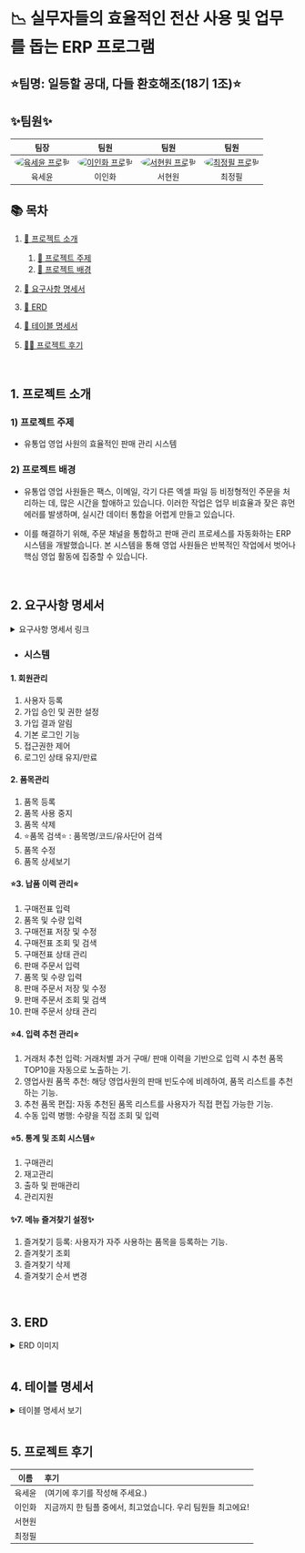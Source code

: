 # 📉 실무자들의 효율적인 전산 사용 및 업무를 돕는 ERP 프로그램
## ⭐팀명: 일등할 공대, 다들 환호해조(18기 1조)⭐

## ✨팀원✨
<table style="width:100%;">
  <thead>
    <tr align="center">
      <th>팀장</th>
      <th>팀원</th>
      <th>팀원</th>
      <th>팀원</th>
    </tr>
  </thead>
  <tbody>
    <tr align="center">
      <td>
        <a href="https://github.com/KorSwib" target="_blank">
          <img src="https://avatars.githubusercontent.com/KorSwib" width="100px" alt="육세윤 프로필" style="border-radius:50%"/>
        </a>
      </td>
      <td>
        <a href="https://github.com/Inhwa1003" target="_blank">
          <img src="https://avatars.githubusercontent.com/Inhwa1003" width="100px" alt="이인화 프로필" style="border-radius:50%"/>
        </a>
      </td>
      <td>
        <a href="https://github.com/viroovr" target="_blank">
          <img src="https://avatars.githubusercontent.com/viroovr" width="100px" alt="서현원 프로필" style="border-radius:50%"/>
        </a>
      </td>
      <td>
        <a href="https://github.com/wjdvlf5456" target="_blank">
          <img src="https://avatars.githubusercontent.com/wjdvlf5456" width="100px" alt="최정필 프로필" style="border-radius:50%"/>
        </a>
      </td>
    </tr>
    <tr align="center">
      <td>육세윤</td>
      <td>이인화</td>
      <td>서현원</td>
      <td>최정필</td>
    </tr>

  </tbody>
</table>


## 📚 목차
1. [📂 프로젝트 소개](#intro)
   1) [🎯 프로젝트 주제](#topic)
   2) [📱 프로젝트 배경](#background)
    
2. [📝 요구사항 명세서](#requirements)
   
4. [🔗 ERD](#erd-link)
   
6. [📄 테이블 명세서](#table_specifications)
   
8. [👨‍💻 프로젝트 후기](#retrospective)


<br>


## <a id="intro"></a>1. 프로젝트 소개
### <a id="topic"></a> 1) 프로젝트 주제
- 유통업 영업 사원의 효율적인 판매 관리 시스템
### <a id="background"></a> 2) 프로젝트 배경
-  유통업 영업 사원들은 팩스, 이메일, 각기 다른 엑셀 파일 등 비정형적인 주문을 처리하는 데, 많은 시간을 할애하고 있습니다. 이러한 작업은 업무 비효율과 잦은 휴먼 에러를 발생하며, 실시간 데이터 통합을 어렵게 만들고 있습니다.
  
-  이를 해결하기 위해, 주문 채널을 통합하고 판매 관리 프로세스를 자동화하는 ERP 시스템을 개발했습니다. 본 시스템을 통해 영업 사원들은 반복적인 작업에서 벗어나 핵심 영업 활동에 집중할 수 있습니다.


<br>


## <a id="requirements"></a>2. 요구사항 명세서

<details>
<summary>요구사항 명세서 링크</summary>
<div markdown="1">
[https://docs.google.com/spreadsheets/d/1rTjaT62c36xYGsWzVaBISN6cNFUnTbNTU2lRPsEm0gU/edit?gid=67669380#gid=67669380]
</div>
</details>

- ### 시스템
####   1. 회원관리
1) 사용자 등록
2) 가입 승인 및 권한 설정
3) 가입 결과 알림
4) 기본 로그인 기능
5) 접근권한 제어
6) 로그인 상태 유지/만료

#### 2. 품목관리
1) 품목 등록
2) 품목 사용 중지
3) 품목 삭제
4) ⭐품목 검색⭐
  : 품목명/코드/유사단어 검색
5) 품목 수정
6) 품목 상세보기

#### ⭐3. 납품 이력 관리⭐
1) 구매전표 입력
2) 품목 및 수량 입력
3) 구매전표 저장 및 수정
4) 구매전표 조회 및 검색
5) 구매전표 상태 관리
6) 판매 주문서 입력
7) 품목 및 수량 입력
8) 판매 주문서 저장 및 수정
9) 판매 주문서 조회 및 검색
10) 판매 주문서 상태 관리

#### ⭐4. 입력 추천 관리⭐
1) 거래처 추천 입력: 거래처별 과거 구매/ 판매 이력을 기반으로 입력 시 추천 품목 TOP10을 자동으로 노출하는 기.
2) 영업사원 품목 추천: 해당 영업사원의 판매 빈도수에 비례하여, 품목 리스트를 추천하는 기능.
3) 추천 품목 편집: 자동 추천된 품목 리스트를 사용자가 직접 편집 가능한 기능.
4) 수동 입력 병행: 수량을 직접 조회 및 입력

#### ⭐5. 통계 및 조회 시스템⭐
1) 구매관리
2) 재고관리
3) 출하 및 판매관리
4) 관리지원

#### ✨7. 메뉴 즐겨찾기 설정✨
1) 즐겨찾기 등록: 사용자가 자주 사용하는 품목을 등록하는 기능.
2) 즐겨찾기 조회
3) 즐겨찾기 삭제
4) 즐겨찾기 순서 변경


</div>
</details>
<br>

## <a id="erd-link"></a>3. ERD
<details>
<summary> ERD 이미지 </summary>
<div markdown="1">

![erd](src/assets/images/erd.png)
</div>
</details>
<br>

## <a id="table_specifications"></a>4. 테이블 명세서
<details>
<summary> 테이블 명세서 보기 </summary>
<div markdown="1">

![table_specifications](src/assets/image/)
</div>
</details>

<br>


## <a id="retrospective"></a>5. 프로젝트 후기
| 이름 | 후기                 |
|:---:|:-------------------|
| 육세윤 | (여기에 후기를 작성해 주세요.) |
| 이인화 |  지금까지 한 팀플 중에서, 최고었습니다. 우리 팀원들 최고에요!          |
| 서현원 |                    |
| 최정필 |                    |
